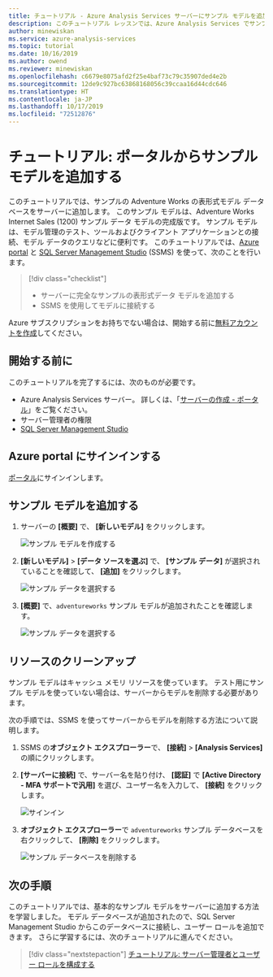```yaml
---
title: チュートリアル - Azure Analysis Services サーバーにサンプル モデルを追加する | Microsoft Docs
description: このチュートリアル レッスンでは、Azure Analysis Services でサンプル モデルを追加する方法を説明します。
author: minewiskan
ms.service: azure-analysis-services
ms.topic: tutorial
ms.date: 10/16/2019
ms.author: owend
ms.reviewer: minewiskan
ms.openlocfilehash: c6679e8075afd2f25e4baf73c79c35907ded4e2b
ms.sourcegitcommit: 12de9c927bc63868168056c39ccaa16d44cdc646
ms.translationtype: HT
ms.contentlocale: ja-JP
ms.lasthandoff: 10/17/2019
ms.locfileid: "72512876"
---
```

# <a name="tutorial-add-a-sample-model-from-the-portal"></a>チュートリアル: ポータルからサンプル モデルを追加する

このチュートリアルでは、サンプルの Adventure Works の表形式モデル データベースをサーバーに追加します。 このサンプル モデルは、Adventure Works Internet Sales (1200) サンプル データ モデルの完成版です。 サンプル モデルは、モデル管理のテスト、ツールおよびクライアント アプリケーションとの接続、モデル データのクエリなどに便利です。 このチュートリアルでは、[Azure portal](https://portal.azure.com) と [SQL Server Management Studio](/sql/ssms/download-sql-server-management-studio-ssms) (SSMS) を使って、次のことを行います。 

> [!div class="checklist"]
> * サーバーに完全なサンプルの表形式データ モデルを追加する 
> * SSMS を使用してモデルに接続する

Azure サブスクリプションをお持ちでない場合は、開始する前に[無料アカウントを作成](https://azure.microsoft.com/free/)してください。

## <a name="before-you-begin"></a>開始する前に

このチュートリアルを完了するには、次のものが必要です。

- Azure Analysis Services サーバー。 詳しくは、「[サーバーの作成 - ポータル](analysis-services-create-server.md)」をご覧ください。
- サーバー管理者の権限
- [SQL Server Management Studio](https://docs.microsoft.com/sql/ssms/download-sql-server-management-studio-ssms)


## <a name="sign-in-to-the-azure-portal"></a>Azure portal にサインインする

[ポータル](https://portal.azure.com/)にサインインします。

## <a name="add-a-sample-model"></a>サンプル モデルを追加する

1. サーバーの **[概要]** で、 **[新しいモデル]** をクリックします。

    ![サンプル モデルを作成する](./media/analysis-services-create-sample-model/aas-create-sample-new-model.png)

2. **[新しいモデル]**  >  **[データ ソースを選ぶ]** で、 **[サンプル データ]** が選択されていることを確認して、 **[追加]** をクリックします。

    ![サンプル データを選択する](./media/analysis-services-create-sample-model/aas-create-sample-data.png)

3. **[概要]** で、`adventureworks` サンプル モデルが追加されたことを確認します。

    ![サンプル データを選択する](./media/analysis-services-create-sample-model/aas-create-sample-verify.png)


## <a name="clean-up-resources"></a>リソースのクリーンアップ

サンプル モデルはキャッシュ メモリ リソースを使っています。 テスト用にサンプル モデルを使っていない場合は、サーバーからモデルを削除する必要があります。

次の手順では、SSMS を使ってサーバーからモデルを削除する方法について説明します。

1. SSMS の**オブジェクト エクスプローラー**で、 **[接続]**  >  **[Analysis Services]** の順にクリックします。

2. **[サーバーに接続]** で、サーバー名を貼り付け、 **[認証]** で **[Active Directory - MFA サポートで汎用]** を選び、ユーザー名を入力して、 **[接続]** をクリックします。

    ![サインイン](./media/analysis-services-create-sample-model/aas-create-sample-cleanup-signin.png)

3. **オブジェクト エクスプローラー**で `adventureworks` サンプル データベースを右クリックして、 **[削除]** をクリックします。

    ![サンプル データベースを削除する](./media/analysis-services-create-sample-model/aas-create-sample-cleanup-delete.png)

## <a name="next-steps"></a>次の手順 

このチュートリアルでは、基本的なサンプル モデルをサーバーに追加する方法を学習しました。 モデル データベースが追加されたので、SQL Server Management Studio からこのデータベースに接続し、ユーザー ロールを追加できます。 さらに学習するには、次のチュートリアルに進んでください。

> [!div class="nextstepaction"]
> [チュートリアル: サーバー管理者とユーザー ロールを構成する](analysis-services-database-users.md)



